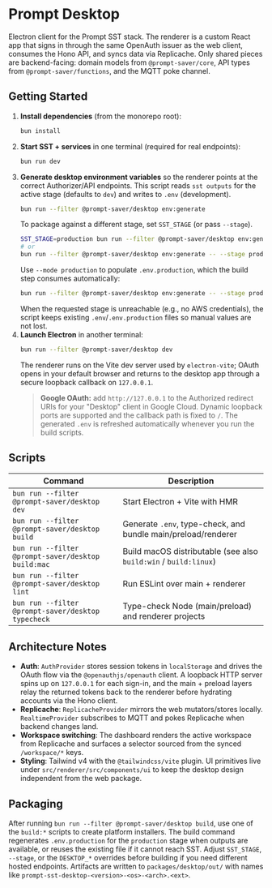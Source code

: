 # Prompt Desktop

Electron client for the Prompt SST stack. The renderer is a custom React app that signs in through the same OpenAuth issuer as the web client, consumes the Hono API, and syncs data via Replicache. Only shared pieces are backend-facing: domain models from `@prompt-saver/core`, API types from `@prompt-saver/functions`, and the MQTT poke channel.

## Getting Started

1. **Install dependencies** (from the monorepo root):
   ```bash
   bun install
   ```
2. **Start SST + services** in one terminal (required for real endpoints):
   ```bash
   bun run dev
   ```
3. **Generate desktop environment variables** so the renderer points at the
   correct Authorizer/API endpoints. This script reads `sst outputs` for the
   active stage (defaults to `dev`) and writes to `.env` (development).
   ```bash
   bun run --filter @prompt-saver/desktop env:generate
   ```
   To package against a different stage, set `SST_STAGE` (or pass `--stage`).
   ```bash
   SST_STAGE=production bun run --filter @prompt-saver/desktop env:generate
   # or
   bun run --filter @prompt-saver/desktop env:generate -- --stage production
   ```
   Use `--mode production` to populate `.env.production`, which the build step
   consumes automatically:
   ```bash
   bun run --filter @prompt-saver/desktop env:generate -- --stage production --mode production
   ```
   When the requested stage is unreachable (e.g., no AWS credentials), the script
   keeps existing `.env`/`.env.production` files so manual values are not lost.
4. **Launch Electron** in another terminal:
   ```bash
   bun run --filter @prompt-saver/desktop dev
   ```
   The renderer runs on the Vite dev server used by `electron-vite`; OAuth opens in your default browser and returns to the desktop app through a secure loopback callback on `127.0.0.1`.
   > **Google OAuth:** add `http://127.0.0.1` to the Authorized redirect URIs for your "Desktop" client in Google Cloud. Dynamic loopback ports are supported and the callback path is fixed to `/`.
   > The generated `.env` is refreshed automatically whenever you run the build scripts.

## Scripts

| Command                                            | Description                                                      |
| -------------------------------------------------- | ---------------------------------------------------------------- |
| `bun run --filter @prompt-saver/desktop dev`       | Start Electron + Vite with HMR                                   |
| `bun run --filter @prompt-saver/desktop build`     | Generate `.env`, type-check, and bundle main/preload/renderer    |
| `bun run --filter @prompt-saver/desktop build:mac` | Build macOS distributable (see also `build:win` / `build:linux`) |
| `bun run --filter @prompt-saver/desktop lint`      | Run ESLint over main + renderer                                  |
| `bun run --filter @prompt-saver/desktop typecheck` | Type-check Node (main/preload) and renderer projects             |

## Architecture Notes

- **Auth**: `AuthProvider` stores session tokens in `localStorage` and drives the OAuth flow via the `@openauthjs/openauth` client. A loopback HTTP server spins up on `127.0.0.1` for each sign-in, and the main + preload layers relay the returned tokens back to the renderer before hydrating accounts via the Hono client.
- **Replicache**: `ReplicacheProvider` mirrors the web mutators/stores locally. `RealtimeProvider` subscribes to MQTT and pokes Replicache when backend changes land.
- **Workspace switching**: The dashboard renders the active workspace from Replicache and surfaces a selector sourced from the synced `/workspace/*` keys.
- **Styling**: Tailwind v4 with the `@tailwindcss/vite` plugin. UI primitives live under `src/renderer/src/components/ui` to keep the desktop design independent from the web package.

## Packaging

After running `bun run --filter @prompt-saver/desktop build`, use one of the `build:*` scripts to create platform installers. The build command regenerates `.env.production` for the `production` stage when outputs are available, or reuses the existing file if it cannot reach SST. Adjust `SST_STAGE`, `--stage`, or the `DESKTOP_*` overrides before building if you need different hosted endpoints. Artifacts are written to `packages/desktop/out/` with names like `prompt-sst-desktop-<version>-<os>-<arch>.<ext>`.
